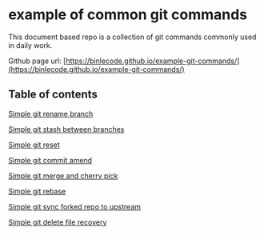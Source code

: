 # example of common git commands

This document based repo is a collection of git commands commonly used in daily work.

Github page url: [https://binlecode.github.io/example-git-commands/](https://binlecode.github.io/example-git-commands/)

## Table of contents

[Simple git rename branch](./src/git-rename-branch.md)

[Simple git stash between branches](./src/git-stash-between-branch.md)

[Simple git reset](./src/git-reset.md)

[Simple git commit amend](./src/git-commit-amend.md)

[Simple git merge and cherry pick](./src/git-merge.md)

[Simple git rebase](./src/git-rebase.md)

[Simple git sync forked repo to upstream](./src/git-sync-forked.md)

[Simple git delete file recovery](./src/git-recover-deleted.md)
